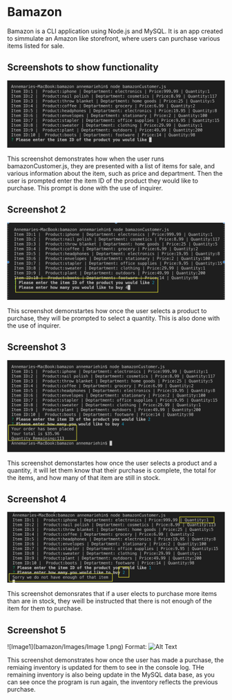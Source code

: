 # Bamazon

Bamazon is a CLI application using Node.js and MySQL.  It is an app created to simmulate an Amazon like storefront, where users can purchase various items listed for sale.

## Screenshots to show functionality

![Image1](https://github.com/ahin413/bamazon/blob/master/Images/Image%201.png)



This screenshot demonstrates how when the user runs bamazonCustomer.js, they are presented with a list of items for sale, and various information about the item, such as price and department.
Then the user is prompted enter the item ID of the product they would like to purchase.  This prompt is done with the use of inquirer.

## Screenshot 2

![Image1](https://github.com/ahin413/bamazon/blob/master/Images/Image%202.png)


This screenshot demonstartes how once the user selects a product to purchase, they will be prompted to select a quantity.  This is also done with the use of inquirer.

## Screenshot 3

![Image1](https://github.com/ahin413/bamazon/blob/master/Images/Image%203.png)


This screenshot demonstartes how once the user selects a product and a quantity, it will let them know that their purchase is complete, the total for the items, and how many of that item are still in stock.

## Screenshot 4

![Image1](https://github.com/ahin413/bamazon/blob/master/Images/Image%204%20copy.png)


This screenshot demonsrates that if a user elects to purchase more items than are in stock, they weill be instructed that there is not enough of the item for them to purchase.

## Screenshot 5

![Image1](bamazon/Images/Image 1.png)
Format: ![Alt Text](url)

This screenshot demonstrates how once the user has made a purchase, the remiaing inventory is updated for them to see in the console log.  THe remaining inventory is also being update in the MySQL data base, as you can see once the program is run again, the inventory reflects the previous purchase.
